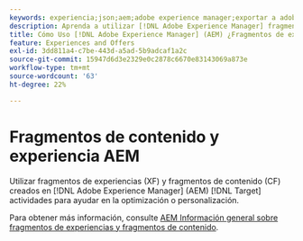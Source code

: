 ```yaml
---
keywords: experiencia;json;aem;adobe experience manager;exportar a adobe target;fragmentos de experiencias;fragmentos;XF
description: Aprenda a utilizar [!DNL Adobe Experience Manager] fragmentos de experiencia en [!DNL Adobe Target] actividades.
title: Cómo Uso [!DNL Adobe Experience Manager] (AEM) ¿Fragmentos de experiencias?
feature: Experiences and Offers
exl-id: 3dd811a4-c7be-443d-a5ad-5b9adcaf1a2c
source-git-commit: 15947d6d3e2329e0c2878c6670e83143069a873e
workflow-type: tm+mt
source-wordcount: '63'
ht-degree: 22%

---
```


# Fragmentos de contenido y experiencia AEM

Utilizar fragmentos de experiencias (XF) y fragmentos de contenido (CF) creados en [!DNL Adobe Experience Manager] (AEM) [!DNL Target] actividades para ayudar en la optimización o personalización.

Para obtener más información, consulte [AEM Información general sobre fragmentos de experiencias y fragmentos de contenido](/help/main/c-integrating-target-with-mac/aem/aem-experience-and-content-fragments.md).